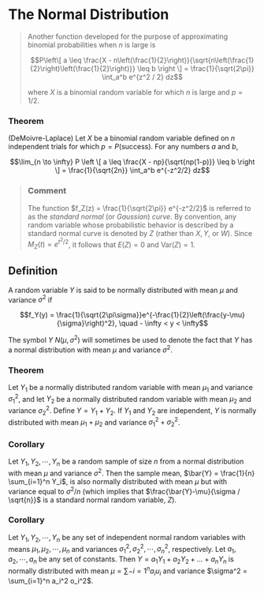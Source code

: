 # The Normal Distribution

> Another function developed for the purpose of approximating binomial probabilities when $n$ is large is
>
> $$P\left\[ a \leq \frac{X - n\left(\frac{1}{2}\right)}{\sqrt{n\left(\frac{1}{2}\right)\left(\frac{1}{2}\right)}} \leq b \right \] = \frac{1}{\sqrt{2\pi}} \int_a^b e^{z^2 / 2} dz$$
>
> where $X$ is a binomial random variable for which $n$ is large and $p = 1/2$.

### Theorem
(DeMoivre-Laplace) Let $X$ be a binomial random variable defined on $n$ independent trials for which $p=P(\text{success})$. For any numbers $a$ and $b$,

$$\lim_{n \to \infty} P \left \[ a \leq \frac{X - np}{\sqrt{np(1-p)}} \leq b \right \] = \frac{1}{\sqrt{2n}} \int_a^b e^{-z^2/2} dz$$

> ### Comment
> The function $f_Z(z) = \frac{1}{\sqrt{2\pi}} e^{-z^2/2}$ is referred to as the *standard normal* (or *Gaussian*) *curve*. By convention, any random variable whose probabilistic behavior is described by a standard normal curve is denoted by $Z$ (rather than $X, Y,$ or $W$). Since $M_Z(t) = e^{t^2/2}$, it follows that $E(Z) = 0$ and $\text{Var}(Z) = 1$.

## Definition
A random variable $Y$ is said to be normally distributed with mean $\mu$ and variance $\sigma^2$ if

$$f_Y(y) = \frac{1}{\sqrt{2\pi\sigma}}e^{-\frac{1}{2}\left(\frac{y-\mu}{\sigma}\right)^2}, \quad - \infty < y < \infty$$

The symbol $Y ~ N(\mu, \sigma^2)$ will sometimes be used to denote the fact that $Y$ has a normal distribution with mean $\mu$ and variance $\sigma^2$.

### Theorem
Let $Y_1$ be a normally distributed random variable with mean $\mu_1$ and variance $\sigma_1^2$, and let $Y_2$ be a normally distributed random variable with mean $\mu_2$ and variance $\sigma_2^2$. Define $Y = Y_1 + Y_2$. If $Y_1$ and $Y_2$ are independent, $Y$ is normally distributed with mean $\mu_1 + \mu_2$ and variance $\sigma_1^2 + \sigma_2^2$.

### Corollary
Let $Y_1, Y_2, \cdots, Y_n$ be a random sample of size $n$ from a normal distribution with mean $\mu$ and variance $\sigma^2$. Then the sample mean, $\bar{Y} = \frac{1}{n} \sum_{i=1}^n Y_i$, is also normally distributed with mean $\mu$ but with variance equal to $\sigma^2 / n$ (which implies that $\frac{\bar{Y}-\mu}{\sigma / \sqrt{n}}$ is a standard normal random variable, $Z$).

### Corollary
Let $Y_1, Y_2, \cdots, Y_n$ be any set of independent normal random variables with means $\mu_1, \mu_2, \cdots, \mu_n$ and variances $\sigma_1^2, \sigma_2^2, \cdots, \sigma_n^2$, respectively. Let $a_1, a_2, \cdots, a_n$ be any set of constants. Then $Y = a_1 Y_1 + a_2 Y_2 + \ldots + a_n Y_n$ is normally distributed with mean $\mu = \sum -{i=1}^n a_i u_i$ and variance $\sigma^2 = \sum_{i=1}^n a_i^2 o_i^2$.
